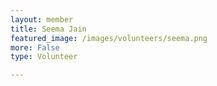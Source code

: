 ```yaml
---
layout: member
title: Seema Jain
featured_image: /images/volunteers/seema.png
more: False
type: Volunteer

---
```

    